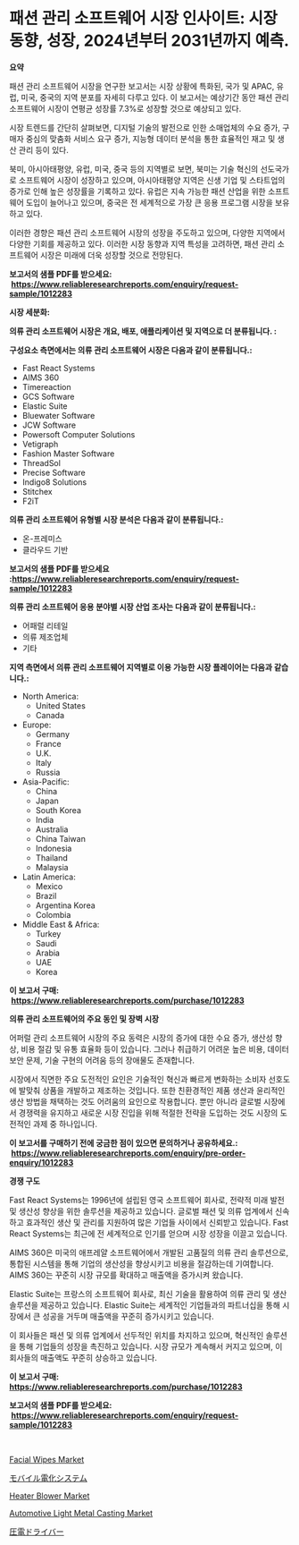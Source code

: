 <p><h1>패션 관리 소프트웨어 시장 인사이트: 시장 동향, 성장, 2024년부터 2031년까지 예측. </h1></p><p><strong>요약</strong></p>
<p><p>패션 관리 소프트웨어 시장을 연구한 보고서는 시장 상황에 특화된, 국가 및 APAC, 유럽, 미국, 중국의 지역 분포를 자세히 다루고 있다. 이 보고서는 예상기간 동안 패션 관리 소프트웨어 시장이 연평균 성장률 7.3%로 성장할 것으로 예상되고 있다.</p><p>시장 트렌드를 간단히 살펴보면, 디지털 기술의 발전으로 인한 소매업체의 수요 증가, 구매자 중심의 맞춤화 서비스 요구 증가, 지능형 데이터 분석을 통한 효율적인 재고 및 생산 관리 등이 있다. </p><p>북미, 아시아태평양, 유럽, 미국, 중국 등의 지역별로 보면, 북미는 기술 혁신의 선도국가로 소프트웨어 시장이 성장하고 있으며, 아시아태평양 지역은 신생 기업 및 스타트업의 증가로 인해 높은 성장률을 기록하고 있다. 유럽은 지속 가능한 패션 산업을 위한 소프트웨어 도입이 늘어나고 있으며, 중국은 전 세계적으로 가장 큰 응용 프로그램 시장을 보유하고 있다.</p><p>이러한 경향은 패션 관리 소프트웨어 시장의 성장을 주도하고 있으며, 다양한 지역에서 다양한 기회를 제공하고 있다. 이러한 시장 동향과 지역 특성을 고려하면, 패션 관리 소프트웨어 시장은 미래에 더욱 성장할 것으로 전망된다.</p></p>
<p><strong>보고서의 샘플 PDF를 받으세요: &nbsp;<a href="https://www.reliableresearchreports.com/enquiry/request-sample/1012283">https://www.reliableresearchreports.com/enquiry/request-sample/1012283</a></strong></p>
<p><strong>시장 세분화:</strong></p>
<p><strong> 의류 관리 소프트웨어 시장은 개요, 배포, 애플리케이션 및 지역으로 더 분류됩니다. :</strong></p>
<p><strong>구성요소 측면에서는 의류 관리 소프트웨어 시장은 다음과 같이 분류됩니다.:</strong></p>
<p><ul><li>Fast React Systems</li><li>AIMS 360</li><li>Timereaction</li><li>GCS Software</li><li>Elastic Suite</li><li>Bluewater Software</li><li>JCW Software</li><li>Powersoft Computer Solutions</li><li>Vetigraph</li><li>Fashion Master Software</li><li>ThreadSol</li><li>Precise Software</li><li>Indigo8 Solutions</li><li>Stitchex</li><li>F2iT</li></ul></p>
<p><strong> 의류 관리 소프트웨어 유형별 시장 분석은 다음과 같이 분류됩니다.:</strong></p>
<p><ul><li>온-프레미스</li><li>클라우드 기반</li></ul></p>
<p><strong>보고서의 샘플 PDF를 받으세요 :<a href="https://www.reliableresearchreports.com/enquiry/request-sample/1012283">https://www.reliableresearchreports.com/enquiry/request-sample/1012283</a></strong></p>
<p><strong> 의류 관리 소프트웨어 응용 분야별 시장 산업 조사는 다음과 같이 분류됩니다.:</strong></p>
<p><ul><li>어패럴 리테일</li><li>의류 제조업체</li><li>기타</li></ul></p>
<p><strong>지역 측면에서 의류 관리 소프트웨어 지역별로 이용 가능한 시장 플레이어는 다음과 같습니다.:</strong></p>
<p><ul>
    <li>
        North America:
        <ul>
            <li>United States</li>
            <li>Canada</li>
        </ul>
    </li>
    <li>
        Europe:
        <ul>
            <li>Germany</li>
            <li>France</li>
            <li>U.K.</li>
            <li>Italy</li>
            <li>Russia</li>
        </ul>
    </li>
    <li>
        Asia-Pacific:
        <ul>
            <li>China</li>
            <li>Japan</li>
            <li>South Korea</li>
            <li>India</li>
            <li>Australia</li>
            <li>China Taiwan</li>
            <li>Indonesia</li>
            <li>Thailand</li>
            <li>Malaysia</li>
        </ul>
    </li>
    <li>
        Latin America:
        <ul>
            <li>Mexico</li>
            <li>Brazil</li>
            <li>Argentina Korea</li>
            <li>Colombia</li>
        </ul>
    </li>
    <li>
        Middle East & Africa:
        <ul>
            <li>Turkey</li>
            <li>Saudi</li>
            <li>Arabia</li>
            <li>UAE</li>
            <li>Korea</li>
        </ul>
    </li>
    </ul></p>
<p><strong>이 보고서 구매: &nbsp;<a href="https://www.reliableresearchreports.com/purchase/1012283">https://www.reliableresearchreports.com/purchase/1012283</a></strong></p>
<p><strong>의류 관리 소프트웨어의 주요 동인 및 장벽 시장</strong></p>
<p><p>어퍼럴 관리 소프트웨어 시장의 주요 동력은 시장의 증가에 대한 수요 증가, 생산성 향상, 비용 절감 및 유통 효율화 등이 있습니다. 그러나 취급하기 어려운 높은 비용, 데이터 보안 문제, 기술 구현의 어려움 등의 장애물도 존재합니다.</p><p>시장에서 직면한 주요 도전적인 요인은 기술적인 혁신과 빠르게 변화하는 소비자 선호도에 발맞춰 상품을 개발하고 제조하는 것입니다. 또한 친환경적인 제품 생산과 윤리적인 생산 방법을 채택하는 것도 어려움의 요인으로 작용합니다. 뿐만 아니라 글로벌 시장에서 경쟁력을 유지하고 새로운 시장 진입을 위해 적절한 전략을 도입하는 것도 시장의 도전적인 과제 중 하나입니다.</p></p>
<p><strong>이 보고서를 구매하기 전에 궁금한 점이 있으면 문의하거나 공유하세요.: &nbsp;<a href="https://www.reliableresearchreports.com/enquiry/pre-order-enquiry/1012283">https://www.reliableresearchreports.com/enquiry/pre-order-enquiry/1012283</a></strong></p>
<p><strong>경쟁 구도</strong></p>
<p><p>Fast React Systems는 1996년에 설립된 영국 소프트웨어 회사로, 전략적 미래 발전 및 생산성 향상을 위한 솔루션을 제공하고 있습니다. 글로벌 패션 및 의류 업계에서 신속하고 효과적인 생산 및 관리를 지원하여 많은 기업들 사이에서 신뢰받고 있습니다. Fast React Systems는 최근에 전 세계적으로 인기를 얻으며 시장 성장을 이끌고 있습니다.</p><p>AIMS 360은 미국의 애프레얄 소프트웨어에서 개발된 고품질의 의류 관리 솔루션으로, 통합된 시스템을 통해 기업의 생산성을 향상시키고 비용을 절감하는데 기여합니다. AIMS 360는 꾸준히 시장 규모를 확대하고 매출액을 증가시켜 왔습니다.</p><p>Elastic Suite는 프랑스의 소프트웨어 회사로, 최신 기술을 활용하여 의류 관리 및 생산 솔루션을 제공하고 있습니다. Elastic Suite는 세계적인 기업들과의 파트너십을 통해 시장에서 큰 성공을 거두며 매출액을 꾸준히 증가시키고 있습니다.</p><p>이 회사들은 패션 및 의류 업계에서 선두적인 위치를 차지하고 있으며, 혁신적인 솔루션을 통해 기업들의 성장을 촉진하고 있습니다. 시장 규모가 계속해서 커지고 있으며, 이 회사들의 매출액도 꾸준히 상승하고 있습니다.</p></p>
<p><strong>이 보고서 구매: &nbsp; <a href="https://www.reliableresearchreports.com/purchase/1012283">https://www.reliableresearchreports.com/purchase/1012283</a></strong></p>
<p><strong>보고서의 샘플 PDF를 받으세요: &nbsp;<a href="https://www.reliableresearchreports.com/enquiry/request-sample/1012283">https://www.reliableresearchreports.com/enquiry/request-sample/1012283</a></strong><strong></strong></p>
<p>&nbsp;</p>
<p><p><a href="https://github.com/gdfhhhj/Market-Research-Report-List-3/blob/main/facial-wipes-market.md">Facial Wipes Market</a></p><p><a href="https://github.com/CloydAbbott2023/Market-Research-Report-List-1/blob/main/96565166892.md">モバイル電化システム</a></p><p><a href="https://view.publitas.com/reportprime-1/heater-blower-market-research-report-provides-thorough-industry-overview-which-offers-an-in-depth-analysis-of-product-trends-and-new-market-divisions/">Heater Blower Market</a></p><p><a href="https://gentle-editor-9db.notion.site/Insights-into-Automotive-Light-Metal-Casting-Market-Size-Analysing-Market-Share-Trends-and-Growth-2ce430bb0ee04d42aa22dbf1b357dc71">Automotive Light Metal Casting Market</a></p><p><a href="https://github.com/AaronVargas43/Market-Research-Report-List-1/blob/main/62276976891.md">圧電ドライバー</a></p></p>